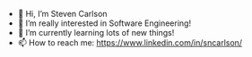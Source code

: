 - 👋 Hi, I’m Steven Carlson
- 👀 I’m really interested in Software Engineering!
- 🌱 I’m currently learning lots of new things!
- 📫 How to reach me: https://www.linkedin.com/in/sncarlson/

